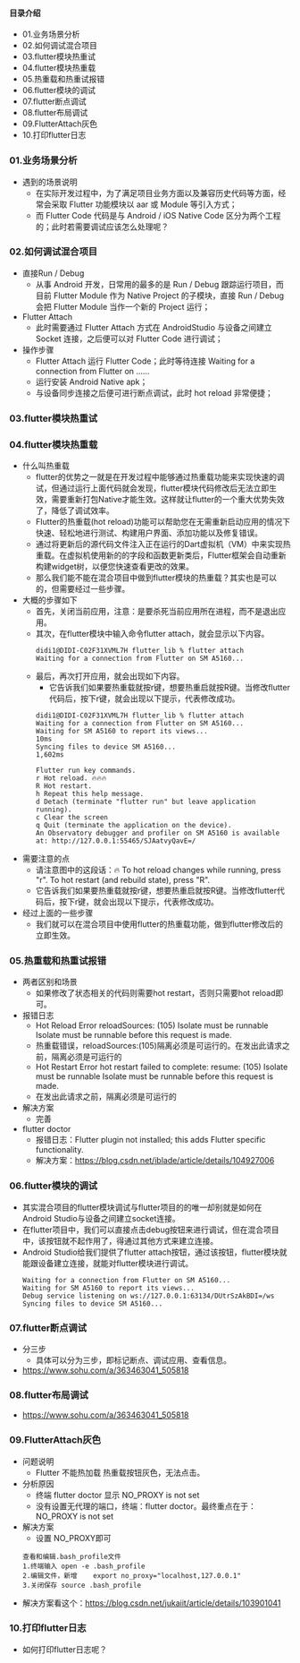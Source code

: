 #### 目录介绍
- 01.业务场景分析
- 02.如何调试混合项目
- 03.flutter模块热重试
- 04.flutter模块热重载
- 05.热重载和热重试报错
- 06.flutter模块的调试
- 07.flutter断点调试
- 08.flutter布局调试
- 09.FlutterAttach灰色
- 10.打印flutter日志




### 01.业务场景分析
- 遇到的场景说明
    - 在实际开发过程中，为了满足项目业务方面以及兼容历史代码等方面，经常会采取 Flutter 功能模块以 aar 或 Module 等引入方式；
    - 而 Flutter Code 代码是与 Android / iOS Native Code 区分为两个工程的；此时若需要调试应该怎么处理呢？




### 02.如何调试混合项目
- 直接Run / Debug
    - 从事 Android 开发，日常用的最多的是 Run / Debug 跟踪运行项目，而目前 Flutter Module 作为 Native Project 的子模块，直接 Run / Debug 会把 Flutter Module 当作一个新的 Project 运行；
- Flutter Attach
    - 此时需要通过 Flutter Attach 方式在 AndroidStudio 与设备之间建立 Socket 连接，之后便可以对 Flutter Code 进行调试；
- 操作步骤
    - Flutter Attach 运行 Flutter Code；此时等待连接 Waiting for a connection from Flutter on ……
    - 运行安装 Android Native apk；
    - 与设备同步连接之后便可进行断点调试，此时 hot reload 非常便捷；



### 03.flutter模块热重试


### 04.flutter模块热重载
- 什么叫热重载
    - flutter的优势之一就是在开发过程中能够通过热重载功能来实现快速的调试，但通过运行上面代码就会发现，flutter模块代码修改后无法立即生效，需要重新打包Native才能生效。这样就让flutter的一个重大优势失效了，降低了调试效率。
    - Flutter的热重载(hot reload)功能可以帮助您在无需重新启动应用的情况下快速、轻松地进行测试、构建用户界面、添加功能以及修复错误。
    - 通过将更新后的源代码文件注入正在运行的Dart虚拟机（VM）中来实现热重载。在虚拟机使用新的的字段和函数更新类后，Flutter框架会自动重新构建widget树，以便您快速查看更改的效果。
    - 那么我们能不能在混合项目中做到flutter模块的热重载？其实也是可以的，但需要经过一些步骤。
- 大概的步骤如下
    - 首先，关闭当前应用，注意：是要杀死当前应用所在进程，而不是退出应用。
    - 其次，在flutter模块中输入命令flutter attach，就会显示以下内容。
        ```
        didi1@DIDI-C02F31XVML7H flutter_lib % flutter attach
        Waiting for a connection from Flutter on SM A5160...
        ```
    - 最后，再次打开应用，就会出现如下内容。
        - 它告诉我们如果要热重载就按r键，想要热重启就按R键。当修改flutter代码后，按下r键，就会出现以下提示，代表修改成功。
        ```
        didi1@DIDI-C02F31XVML7H flutter_lib % flutter attach
        Waiting for a connection from Flutter on SM A5160...
        Waiting for SM A5160 to report its views...                         10ms
        Syncing files to device SM A5160...                              1,602ms

        Flutter run key commands.
        r Hot reload. 🔥🔥🔥
        R Hot restart.
        h Repeat this help message.
        d Detach (terminate "flutter run" but leave application running).
        c Clear the screen
        q Quit (terminate the application on the device).
        An Observatory debugger and profiler on SM A5160 is available at: http://127.0.0.1:55465/SJAatvyQavE=/
        ```
- 需要注意的点
    - 请注意图中的这段话：🔥  To hot reload changes while running, press "r". To hot restart (and rebuild state), press "R".
    - 它告诉我们如果要热重载就按r键，想要热重启就按R键。当修改flutter代码后，按下r键，就会出现以下提示，代表修改成功。
- 经过上面的一些步骤
    - 我们就可以在混合项目中使用flutter的热重载功能，做到flutter修改后的立即生效。



### 05.热重载和热重试报错
- 两者区别和场景
    - 如果修改了状态相关的代码则需要hot restart，否则只需要hot reload即可。
- 报错日志
    - Hot Reload Error reloadSources: (105) Isolate must be runnable Isolate must be runnable before this request is made.
    - 热重载错误，reloadSources:(105)隔离必须是可运行的。在发出此请求之前，隔离必须是可运行的
    - Hot Restart Error hot restart failed to complete: resume: (105) Isolate must be runnable Isolate must be runnable before this request is made.
    - 在发出此请求之前，隔离必须是可运行的
- 解决方案
    - 完善
- flutter doctor
    - 报错日志：Flutter plugin not installed; this adds Flutter specific functionality.
    - 解决方案：https://blog.csdn.net/iblade/article/details/104927006



### 06.flutter模块的调试
- 其实混合项目的flutter模块调试与flutter项目的的唯一却别就是如何在Android Studio与设备之间建立socket连接。
- 在flutter项目中，我们可以直接点击debug按钮来进行调试，但在混合项目中，该按钮就不起作用了，得通过其他方式来建立连接。
- Android Studio给我们提供了flutter attach按钮，通过该按钮，flutter模块就能跟设备建立连接，就能对flutter模块进行调试。
    ```
    Waiting for a connection from Flutter on SM A5160...
    Waiting for SM A5160 to report its views...
    Debug service listening on ws://127.0.0.1:63134/DUtrSzAkBDI=/ws
    Syncing files to device SM A5160...
    ```


### 07.flutter断点调试
- 分三步
    - 具体可以分为三步，即标记断点、调试应用、查看信息。
- https://www.sohu.com/a/363463041_505818



### 08.flutter布局调试
- https://www.sohu.com/a/363463041_505818


### 09.FlutterAttach灰色
- 问题说明
    - Flutter 不能热加载 热重载按钮灰色，无法点击。
- 分析原因
    - 终端 flutter doctor 显示 NO_PROXY is not set
    - 没有设置无代理的端口，终端：flutter doctor。最终重点在于：NO_PROXY is not set
- 解决方案
    - 设置 NO_PROXY即可
    ```
    查看和编辑.bash_profile文件
    1.终端输入 open -e .bash_profile
    2.编辑文件，新增    export no_proxy="localhost,127.0.0.1"
    3.关闭保存 source .bash_profile
    ```
- 解决方案看这个：https://blog.csdn.net/jukaiit/article/details/103901041


### 10.打印flutter日志
- 如何打印flutter日志呢？















